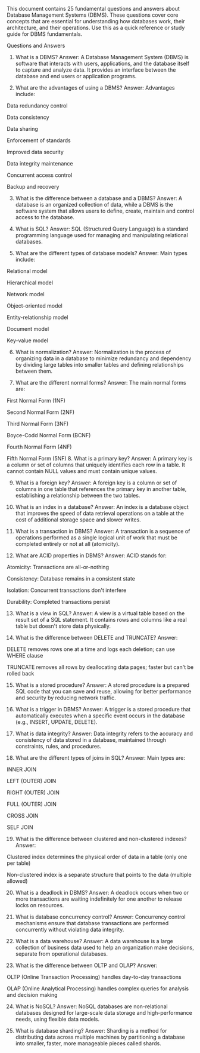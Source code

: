 This document contains 25 fundamental questions and answers about Database Management Systems (DBMS). These questions cover core concepts that are essential for understanding how databases work, their architecture, and their operations. Use this as a quick reference or study guide for DBMS fundamentals.

Questions and Answers
1. What is a DBMS?
Answer: A Database Management System (DBMS) is software that interacts with users, applications, and the database itself to capture and analyze data. It provides an interface between the database and end users or application programs.

2. What are the advantages of using a DBMS?
Answer: Advantages include:

Data redundancy control

Data consistency

Data sharing

Enforcement of standards

Improved data security

Data integrity maintenance

Concurrent access control

Backup and recovery

3. What is the difference between a database and a DBMS?
Answer: A database is an organized collection of data, while a DBMS is the software system that allows users to define, create, maintain and control access to the database.

4. What is SQL?
Answer: SQL (Structured Query Language) is a standard programming language used for managing and manipulating relational databases.

5. What are the different types of database models?
Answer: Main types include:

Relational model

Hierarchical model

Network model

Object-oriented model

Entity-relationship model

Document model

Key-value model

6. What is normalization?
Answer: Normalization is the process of organizing data in a database to minimize redundancy and dependency by dividing large tables into smaller tables and defining relationships between them.

7. What are the different normal forms?
Answer: The main normal forms are:

First Normal Form (1NF)

Second Normal Form (2NF)

Third Normal Form (3NF)

Boyce-Codd Normal Form (BCNF)

Fourth Normal Form (4NF)

Fifth Normal Form (5NF)
8. What is a primary key?
Answer: A primary key is a column or set of columns that uniquely identifies each row in a table. It cannot contain NULL values and must contain unique values.

9. What is a foreign key?
Answer: A foreign key is a column or set of columns in one table that references the primary key in another table, establishing a relationship between the two tables.

10. What is an index in a database?
Answer: An index is a database object that improves the speed of data retrieval operations on a table at the cost of additional storage space and slower writes.

11. What is a transaction in DBMS?
Answer: A transaction is a sequence of operations performed as a single logical unit of work that must be completed entirely or not at all (atomicity).

12. What are ACID properties in DBMS?
Answer: ACID stands for:

Atomicity: Transactions are all-or-nothing

Consistency: Database remains in a consistent state

Isolation: Concurrent transactions don't interfere

Durability: Completed transactions persist

13. What is a view in SQL?
Answer: A view is a virtual table based on the result set of a SQL statement. It contains rows and columns like a real table but doesn't store data physically.

14. What is the difference between DELETE and TRUNCATE?
Answer:

DELETE removes rows one at a time and logs each deletion; can use WHERE clause

TRUNCATE removes all rows by deallocating data pages; faster but can't be rolled back

15. What is a stored procedure?
Answer: A stored procedure is a prepared SQL code that you can save and reuse, allowing for better performance and security by reducing network traffic.

16. What is a trigger in DBMS?
Answer: A trigger is a stored procedure that automatically executes when a specific event occurs in the database (e.g., INSERT, UPDATE, DELETE).

17. What is data integrity?
Answer: Data integrity refers to the accuracy and consistency of data stored in a database, maintained through constraints, rules, and procedures.

18. What are the different types of joins in SQL?
Answer: Main types are:

INNER JOIN

LEFT (OUTER) JOIN

RIGHT (OUTER) JOIN

FULL (OUTER) JOIN

CROSS JOIN

SELF JOIN

19. What is the difference between clustered and non-clustered indexes?
Answer:

Clustered index determines the physical order of data in a table (only one per table)

Non-clustered index is a separate structure that points to the data (multiple allowed)

20. What is a deadlock in DBMS?
Answer: A deadlock occurs when two or more transactions are waiting indefinitely for one another to release locks on resources.

21. What is database concurrency control?
Answer: Concurrency control mechanisms ensure that database transactions are performed concurrently without violating data integrity.

22. What is a data warehouse?
Answer: A data warehouse is a large collection of business data used to help an organization make decisions, separate from operational databases.

23. What is the difference between OLTP and OLAP?
Answer:

OLTP (Online Transaction Processing) handles day-to-day transactions

OLAP (Online Analytical Processing) handles complex queries for analysis and decision making

24. What is NoSQL?
Answer: NoSQL databases are non-relational databases designed for large-scale data storage and high-performance needs, using flexible data models.

25. What is database sharding?
Answer: Sharding is a method for distributing data across multiple machines by partitioning a database into smaller, faster, more manageable pieces called shards.
